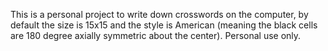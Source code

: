 This is a personal project to write down crosswords on the computer, by default the size is 15x15 and the style is American (meaning the black cells are 180 degree axially symmetric about the center). Personal use only.